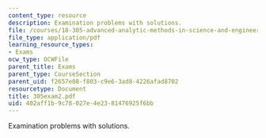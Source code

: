 ```yaml
---
content_type: resource
description: Examination problems with solutions.
file: /courses/18-305-advanced-analytic-methods-in-science-and-engineering-fall-2004/402aff1b9c78027e4e2381476925f6bb_305exam2.pdf
file_type: application/pdf
learning_resource_types:
- Exams
ocw_type: OCWFile
parent_title: Exams
parent_type: CourseSection
parent_uid: f2657e08-f803-c9e6-3ad8-4226afad8702
resourcetype: Document
title: 305exam2.pdf
uid: 402aff1b-9c78-027e-4e23-81476925f6bb
---
```

Examination problems with solutions.